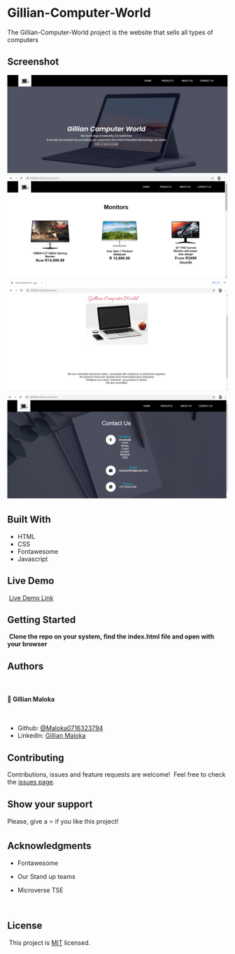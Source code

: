 # Gillian-Computer-World
The Gillian-Computer-World project is the website that sells all types of computers

## Screenshot

![Page screenshot](Images/short1.PNG)
![Page screenshot](Images/shot2.PNG)
![Page screenshot](Images/shot4.PNG)
![Page screenshot](Images/shot3.PNG)
## Built With

- HTML
- CSS
- Fontawesome
- Javascript
  ​

## Live Demo

​
[Live Demo Link](https://github.com/Maloka0716323794/websites/blob/master/index.html)
​

## Getting Started

​
**Clone the repo on your system, find the index.html file and open with your browser**
​

## Authors
​
#### 👤 **Gillian Maloka**
​
- Github: [@Maloka0716323794](https://github.com/Maloka0716323794)
- Linkedin: [Gillian Maloka](https://www.linkedin.com/in/gillian-maloka-0b1284149/)


## Contributing

Contributions, issues and feature requests are welcome!
​
Feel free to check the [issues page](https://github.com/Maloka0716323794/websites/issues).
​

## Show your support

Please, give a ⭐️ if you like this project!
​

## Acknowledgments

- Fontawesome
- Our Stand up teams
- Microverse TSE

  ​
## License
​
This project is [MIT](lic.url) licensed.